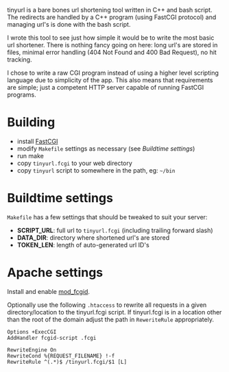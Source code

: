 tinyurl is a bare bones url shortening tool written in C++ and bash script.
The redirects are handled by a C++ program (using FastCGI protocol) and
managing url's is done with the bash script.

I wrote this tool to see just how simple it would be to write the most basic
url shortener. There is nothing fancy going on here: long url's are stored
in files, minimal error handling (404 Not Found and 400 Bad Request), no hit
tracking.

I chose to write a raw CGI program instead of using a higher level scripting
language due to simplicity of the app. This also means that requirements are
simple; just a competent HTTP server capable of running FastCGI programs.


Building
========

- install [FastCGI](http://www.fastcgi.com/)
- modify `Makefile` settings as necessary (see *Buildtime settings*)
- run make
- copy `tinyurl.fcgi` to your web directory
- copy `tinyurl` script to somewhere in the path, eg: `~/bin`


Buildtime settings
==================

`Makefile` has a few settings that should be tweaked to suit your server:

- **SCRIPT_URL**: full url to `tinyurl.fcgi` (including trailing forward slash)
- **DATA_DIR**: directory where shortened url's are stored
- **TOKEN_LEN**: length of auto-generated url ID's


Apache settings
===============

Install and enable [mod_fcgid](http://httpd.apache.org/mod_fcgid/).

Optionally use the following `.htaccess` to rewrite all requests in a given
directory/location to the tinyurl.fcgi script. If tinyurl.fcgi is in a location
other than the root of the domain adjust the path in `ReweriteRule`
appropriately.

    Options +ExecCGI
    AddHandler fcgid-script .fcgi
    
    RewriteEngine On
    RewriteCond %{REQUEST_FILENAME} !-f
    RewriteRule ^(.*)$ /tinyurl.fcgi/$1 [L]
